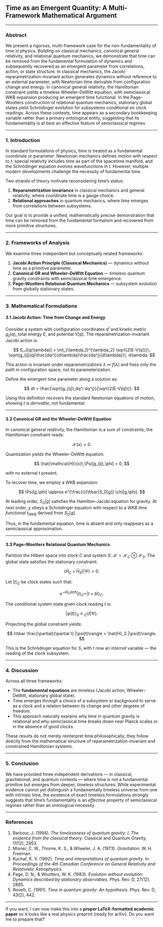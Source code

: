 ## **Time as an Emergent Quantity: A Multi-Framework Mathematical Argument**

---

### **Abstract**

We present a rigorous, multi-framework case for the non-fundamentality of time in physics. Building on classical mechanics, canonical general relativity, and relational quantum mechanics, we demonstrate that time can be removed from the fundamental formulation of dynamics and subsequently recovered as an emergent parameter from correlations, action, or state structure. In classical mechanics, the Jacobi reparametrization-invariant action generates dynamics without reference to an external parameter, with Newtonian time derivable from configuration change and energy. In canonical general relativity, the Hamiltonian constraint yields a timeless Wheeler–DeWitt equation, with semiclassical WKB expansion producing an emergent time functional. In the Page–Wootters construction of relational quantum mechanics, stationary global states yield Schrödinger evolution for subsystems conditional on clock readings. Across these contexts, time appears as a secondary bookkeeping variable rather than a primary ontological entity, suggesting that its fundamentality is at best an effective feature of semiclassical regimes.

---

### **1. Introduction**

In standard formulations of physics, time is treated as a fundamental coordinate or parameter: Newtonian mechanics defines motion with respect to $t$, special relativity includes time as part of the spacetime manifold, and the Schrödinger equation evolves wavefunctions in $t$. However, multiple modern developments challenge the necessity of fundamental time.

Two strands of theory motivate reconsidering time’s status:

1. **Reparametrization invariance** in classical mechanics and general relativity, where coordinate time is a gauge choice.
2. **Relational approaches** in quantum mechanics, where time emerges from correlations between subsystems.

Our goal is to provide a unified, mathematically precise demonstration that time can be removed from the fundamental formalism and recovered from more primitive structures.

---

### **2. Frameworks of Analysis**

We examine three independent but conceptually related frameworks:

1. **Jacobi Action Principle (Classical Mechanics)** — dynamics without time as a primitive parameter.
2. **Canonical GR and Wheeler–DeWitt Equation** — timeless quantum gravity constraints with semiclassical time emergence.
3. **Page–Wootters Relational Quantum Mechanics** — subsystem evolution from globally stationary states.

---

### **3. Mathematical Formulations**

#### **3.1 Jacobi Action: Time from Change and Energy**

Consider a system with configuration coordinates $q^i$ and kinetic metric $g_{ij}(q)$, total energy $E$, and potential $V(q)$. The reparametrization-invariant Jacobi action is:

$$
S_J[q(\lambda)] = \int_{\lambda_1}^{\lambda_2} \sqrt{2(E-V(q))}\, \sqrt{g_{ij}(q)\frac{dq^i}{d\lambda}\frac{dq^j}{d\lambda}}\, d\lambda.
$$

This action is invariant under reparametrizations $\lambda \mapsto f(\lambda)$ and fixes only the *path* in configuration space, not its parameterization.

Define the emergent time parameter along a solution as:

$$
dt = \frac{\sqrt{g_{ij}\,dq^i dq^j}}{\sqrt{2(E-V(q))}}.
$$

Using this definition recovers the standard Newtonian equations of motion, showing $t$ is *derivable*, not fundamental.

---

#### **3.2 Canonical GR and the Wheeler–DeWitt Equation**

In canonical general relativity, the Hamiltonian is a sum of constraints; the Hamiltonian constraint reads:

$$
\mathcal{H}(x) = 0.
$$

Quantization yields the Wheeler–DeWitt equation:

$$
\hat{\mathcal{H}}(x)\,\Psi[g_{ij},\phi] = 0,
$$

with no external $t$ present.

To recover time, we employ a WKB expansion:

$$
\Psi[g,\phi] \approx e^{\frac{i}{\hbar}S_0[g]} \chi[g,\phi].
$$

At leading order, $S_0[g]$ satisfies the Hamilton–Jacobi equation for gravity. At next order, $\chi$ obeys a Schrödinger equation with respect to a *WKB time functional* $t_{\text{WKB}}$ derived from $S_0[g]$.

Thus, in the fundamental equation, time is absent and only reappears as a semiclassical approximation.

---

#### **3.3 Page–Wootters Relational Quantum Mechanics**

Partition the Hilbert space into clock $C$ and system $S$: $\mathcal{H} = \mathcal{H}_C \otimes \mathcal{H}_S$. The global state satisfies the stationary constraint:

$$
(\hat{H}_C + \hat{H}_S) |\Psi\rangle = 0.
$$

Let $|t\rangle_C$ be clock states such that:

$$
e^{-i\hat{H}_C \delta t/\hbar} |t\rangle_C = |t+\delta t\rangle_C.
$$

The conditional system state given clock reading $t$ is:

$$
|\psi(t)\rangle_S \equiv {}_C\langle t | \Psi\rangle.
$$

Projecting the global constraint yields:

$$
i\hbar \frac{\partial}{\partial t} |\psi(t)\rangle = \hat{H}_S |\psi(t)\rangle.
$$

This is the Schrödinger equation for $S$, with $t$ now an *internal* variable — the reading of the clock subsystem.

---

### **4. Discussion**

Across all three frameworks:

* The **fundamental equations** are timeless (Jacobi action, Wheeler–DeWitt, stationary global state).
* Time emerges through a *choice* of a subsystem or background to serve as a clock and a relation between its change and other degrees of freedom.
* This approach naturally explains why time in quantum gravity is relational and why semiclassical time breaks down near Planck scales or in the absence of good clocks.

These results do not merely reinterpret time philosophically; they follow directly from the mathematical structure of reparametrization-invariant and constrained Hamiltonian systems.

---

### **5. Conclusion**

We have provided three independent derivations — in classical, gravitational, and quantum contexts — where time is not a fundamental primitive but emerges from deeper, timeless structures. While experimental evidence cannot yet distinguish a fundamentally timeless universe from one with intrinsic time, the existence of exact timeless formulations strongly suggests that time’s fundamentality is an *effective* property of semiclassical regimes rather than an ontological necessity.

---

### **References**

1. Barbour, J. (1994). *The timelessness of quantum gravity: I. The evidence from the classical theory*. Classical and Quantum Gravity, 11(12), 2853.
2. Misner, C. W., Thorne, K. S., & Wheeler, J. A. (1973). *Gravitation*. W. H. Freeman.
3. Kuchař, K. V. (1992). *Time and interpretations of quantum gravity*. In *Proceedings of the 4th Canadian Conference on General Relativity and Relativistic Astrophysics*.
4. Page, D. N., & Wootters, W. K. (1983). *Evolution without evolution: Dynamics described by stationary observables*. Phys. Rev. D, 27(12), 2885.
5. Rovelli, C. (1991). *Time in quantum gravity: An hypothesis*. Phys. Rev. D, 43(2), 442.

---

If you want, I can now make this into a **proper LaTeX-formatted academic paper** so it looks like a real physics preprint (ready for arXiv).
Do you want me to prepare that?
